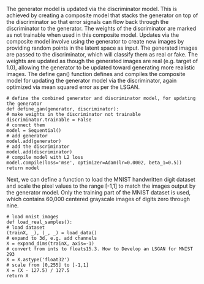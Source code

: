 
The generator model is updated via the discriminator model. This is achieved by creating
a composite model that stacks the generator on top of the discriminator so that error signals
can flow back through the discriminator to the generator. The weights of the discriminator are
marked as not trainable when used in this composite model. Updates via the composite model
involve using the generator to create new images by providing random points in the latent space
as input. The generated images are passed to the discriminator, which will classify them as
real or fake. The weights are updated as though the generated images are real (e.g. target
of 1.0), allowing the generator to be updated toward generating more realistic images. The
define gan() function defines and compiles the composite model for updating the generator
model via the discriminator, again optimized via mean squared error as per the LSGAN.

```
# define the combined generator and discriminator model, for updating the generator
def define_gan(generator, discriminator):
# make weights in the discriminator not trainable
discriminator.trainable = False
# connect them
model = Sequential()
# add generator
model.add(generator)
# add the discriminator
model.add(discriminator)
# compile model with L2 loss
model.compile(loss='mse', optimizer=Adam(lr=0.0002, beta_1=0.5))
return model
```


Next, we can define a function to load the MNIST handwritten digit dataset and scale the
pixel values to the range [-1,1] to match the images output by the generator model. Only the
training part of the MNIST dataset is used, which contains 60,000 centered grayscale images of
digits zero through nine.

```
# load mnist images
def load_real_samples():
# load dataset
(trainX, _), (_, _) = load_data()
# expand to 3d, e.g. add channels
X = expand_dims(trainX, axis=-1)
# convert from ints to floats15.3. How to Develop an LSGAN for MNIST 293
X = X.astype('float32')
# scale from [0,255] to [-1,1]
X = (X - 127.5) / 127.5
return X
```
